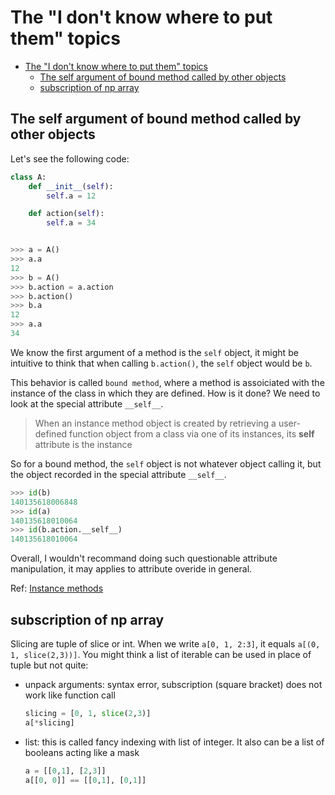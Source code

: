# The "I don't know where to put them" topics

<!--toc:start-->

- [The "I don't know where to put them" topics](#the-i-dont-know-where-to-put-them-topics)
  - [The self argument of bound method called by other objects](#the-self-argument-of-bound-method-called-by-other-objects)
  - [subscription of np array](#subscription-of-np-array)
  <!--toc:end-->

## The self argument of bound method called by other objects

Let's see the following code:

```python
class A:
    def __init__(self):
        self.a = 12

    def action(self):
        self.a = 34


>>> a = A()
>>> a.a
12
>>> b = A()
>>> b.action = a.action
>>> b.action()
>>> b.a
12
>>> a.a
34
```

We know the first argument of a method is the `self` object, it might be intuitive to think that when calling `b.action()`, the `self` object would be `b`.

This behavior is called `bound method`, where a method is assoiciated with the instance of the class in which they are defined. How is it done? We need to look at the special attribute `__self__`.

> When an instance method object is created by retrieving a user-defined function object from a class via one of its instances, its **self** attribute is the instance

So for a bound method, the `self` object is not whatever object calling it, but the object recorded in the special attribute `__self__`.

```python
>>> id(b)
140135618006848
>>> id(a)
140135618010064
>>> id(b.action.__self__)
140135618010064
```

Overall, I wouldn't recommand doing such questionable attribute manipulation, it may applies to attribute overide in general.

Ref: [Instance methods](https://docs.python.org/3/reference/datamodel.html)

## subscription of np array

Slicing are tuple of slice or int. When we write `a[0, 1, 2:3]`, it equals `a[(0, 1, slice(2,3))]`.
You might think a list of iterable can be used in place of tuple but not quite:

- unpack arguments: syntax error, subscription (square bracket) does not work like
  function call

  ```python
  slicing = [0, 1, slice(2,3)]
  a[*slicing]

  ```

- list: this is called fancy indexing with list of integer. It also can be a list
  of booleans acting like a mask
  ```python
  a = [[0,1], [2,3]]
  a[[0, 0]] == [[0,1], [0,1]]
  ```

```

```
